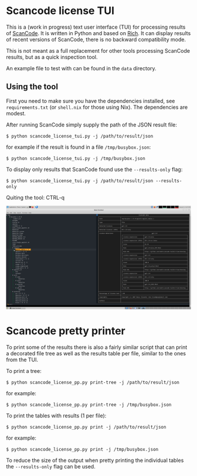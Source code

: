 # Scancode license TUI

This is a (work in progress) text user interface (TUI) for processing results
of [ScanCode][scancode]. It is written in Python and based on [Rich][rich]. It
can display results of recent versions of ScanCode, there is no backward
compatibility mode.

This is not meant as a full replacement for other tools processing ScanCode
results, but as a quick inspection tool.

An example file to test with can be found in the `data` directory.

## Using the tool

First you need to make sure you have the dependencies installed, see
`requirements.txt` (or `shell.nix` for those using Nix). The dependencies
are modest.

After running ScanCode simply supply the path of the JSON result file:

```console
$ python scancode_license_tui.py -j /path/to/result/json
```

for example if the result is found in a file `/tmp/busybox.json`:

```console
$ python scancode_license_tui.py -j /tmp/busybox.json
```

To display only results that ScanCode found use the `--results-only` flag:

```console
$ python scancode_license_tui.py -j /path/to/result/json --results-only
```

Quiting the tool: CTRL-q

![Screenshot of processing busybox.json](scancode_tui.png)

# Scancode pretty printer

To print some of the results there is also a fairly similar script that can
print a decorated file tree as well as the results table per file, similar to
the ones from the TUI.

To print a tree:

```console
$ python scancode_license_pp.py print-tree -j /path/to/result/json
```

for example:

```console
$ python scancode_license_pp.py print-tree -j /tmp/busybox.json
```

To print the tables with results (1 per file):

```console
$ python scancode_license_pp.py print -j /path/to/result/json
```

for example:

```console
$ python scancode_license_pp.py print -j /tmp/busybox.json
```

To reduce the size of the output when pretty printing the individual tables the
`--results-only` flag can be used.

[scancode]:https://github.com/nexB/scancode-toolkit
[rich]:https://github.com/Textualize/rich
